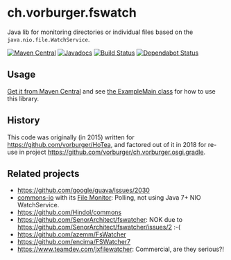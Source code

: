# ch.vorburger.fswatch

Java lib for monitoring directories or individual files based on the `java.nio.file.WatchService`.

[![Maven Central](https://maven-badges.herokuapp.com/maven-central/ch.vorburger/fswatch/badge.svg)](https://maven-badges.herokuapp.com/maven-central/ch.vorburger/fswatch)
[![Javadocs](http://www.javadoc.io/badge/ch.vorburger/fswatch.svg)](http://www.javadoc.io/doc/ch.vorburger/fswatch)
[![Build Status](https://travis-ci.org/vorburger/ch.vorburger.fswatch.svg?branch=master)](https://travis-ci.org/vorburger/ch.vorburger.fswatch)
[![Dependabot Status](https://api.dependabot.com/badges/status?host=github&repo=vorburger/ch.vorburger.fswatch)](https://dependabot.com)

## Usage

[Get it from Maven Central](http://search.maven.org/#search%7Cga%7C1%7Cg%3A%22ch.vorburger%22%20AND%20a%3A%22fswatch%22) and see [the ExampleMain class](src/test/java/ch/vorburger/fswatch/test/ExampleMain.java) for how to use this library.



## History

This code was originally (in 2015) written for https://github.com/vorburger/HoTea,
and factored out of it in 2018 for re-use in project https://github.com/vorburger/ch.vorburger.osgi.gradle.

## Related projects

* https://github.com/google/guava/issues/2030
* [commons-io](https://commons.apache.org/proper/commons-io/) with its [File Monitor](https://commons.apache.org/proper/commons-io/javadocs/api-release/index.html?org/apache/commons/io/monitor/package-summary.html): Polling, not using Java 7+ NIO WatchService.
* https://github.com/Hindol/commons
* https://github.com/SenorArchitect/fswatcher: NOK due to https://github.com/SenorArchitect/fswatcher/issues/2 :-(
* https://github.com/azemm/FsWatcher
* https://github.com/encima/FSWatcher7
* https://www.teamdev.com/jxfilewatcher: Commercial, are they serious?!
